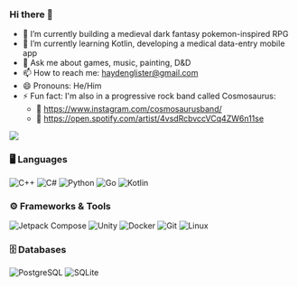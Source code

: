 ### Hi there 👋

- 🔭 I’m currently building a medieval dark fantasy pokemon-inspired RPG
- 🌱 I’m currently learning Kotlin, developing a medical data-entry mobile app
- 💬 Ask me about games, music, painting, D&D
- 📫 How to reach me: haydenglister@gmail.com
- 😄 Pronouns: He/Him
- ⚡ Fun fact: I'm also in a progressive rock band called Cosmosaurus: 
  - 🎸 https://www.instagram.com/cosmosaurusband/
  - 🎸 https://open.spotify.com/artist/4vsdRcbvccVCq4ZW6n11se
<img src="https://github-readme-stats.vercel.app/api/top-langs/?username=misterlister"/>

### 🖥️ Languages
![C++](https://img.shields.io/badge/C++-00599C?style=for-the-badge&logo=cplusplus&logoColor=white)
![C#](https://img.shields.io/badge/C%23-239120?style=for-the-badge&logo=csharp&logoColor=white)
![Python](https://img.shields.io/badge/Python-3776AB?style=for-the-badge&logo=python&logoColor=white)
![Go](https://img.shields.io/badge/Go-00ADD8?style=for-the-badge&logo=go&logoColor=white)
![Kotlin](https://img.shields.io/badge/Kotlin-7F52FF?style=for-the-badge&logo=kotlin&logoColor=white)

### ⚙️ Frameworks & Tools
![Jetpack Compose](https://img.shields.io/badge/Jetpack_Compose-4285F4?style=for-the-badge&logo=jetpackcompose&logoColor=white)
![Unity](https://img.shields.io/badge/Unity-100000?style=for-the-badge&logo=unity&logoColor=white)
![Docker](https://img.shields.io/badge/Docker-2496ED?style=for-the-badge&logo=docker&logoColor=white)
![Git](https://img.shields.io/badge/Git-F05032?style=for-the-badge&logo=git&logoColor=white)
![Linux](https://img.shields.io/badge/Linux-FCC624?style=for-the-badge&logo=linux&logoColor=black)

### 🗄️ Databases
![PostgreSQL](https://img.shields.io/badge/PostgreSQL-4169E1?style=for-the-badge&logo=postgresql&logoColor=white)
![SQLite](https://img.shields.io/badge/SQLite-003B57?style=for-the-badge&logo=sqlite&logoColor=white)
